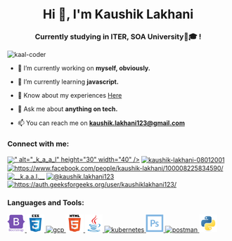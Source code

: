 <h1 align="center">Hi 👋, I'm Kaushik Lakhani</h1>
<h3 align="center">Currently studying in ITER, SOA University🏫🎓 !</h3>

<p align="left"> <img src="https://komarev.com/ghpvc/?username=kaal-coder&label=Profile%20views&color=1c8b0e&style=flat" alt="kaal-coder" /> </p>

- 🔭 I’m currently working on **myself, obviously.**

- 🌱 I’m currently learning **javascript.**

- 📄 Know about my experiences [Here](https://drive.google.com/file/d/1VmVwlvhqTyPLWpyT3mOwt2QQ41Z5ZpLb/view?usp=sharing)

- 💬 Ask me about **anything on tech.**

- 📫 You can reach me on **kaushik.lakhani123@gmail.com**

<h3 align="left">Connect with me:</h3>
<p align="left">
<a href="https://twitter.com/_k_a_a_l" target="blank"><img align="center" src="<img src="https://img.icons8.com/fluency/48/000000/twitter.png"/>" alt="_k_a_a_l" height="30" width="40" /></a>
<a href="https://linkedin.com/in/kaushik-lakhani-08012001" target="blank"><img align="center" src="https://raw.githubusercontent.com/rahuldkjain/github-profile-readme-generator/master/src/images/icons/Social/linked-in-alt.svg" alt="kaushik-lakhani-08012001" height="30" width="40" /></a>
<a href="https://fb.com/https://www.facebook.com/people/kaushik-lakhani/100008225834590/" target="blank"><img align="center" src="https://raw.githubusercontent.com/rahuldkjain/github-profile-readme-generator/master/src/images/icons/Social/facebook.svg" alt="https://www.facebook.com/people/kaushik-lakhani/100008225834590/" height="30" width="40" /></a>
<a href="https://instagram.com/__k.a.a.l.__" target="blank"><img align="center" src="https://raw.githubusercontent.com/rahuldkjain/github-profile-readme-generator/master/src/images/icons/Social/instagram.svg" alt="__k.a.a.l.__" height="30" width="40" /></a>
<a href="https://medium.com/@kaushik.lakhani123" target="blank"><img align="center" src="https://raw.githubusercontent.com/rahuldkjain/github-profile-readme-generator/master/src/images/icons/Social/medium.svg" alt="@kaushik.lakhani123" height="30" width="40" /></a>
<a href="https://auth.geeksforgeeks.org/user/https://auth.geeksforgeeks.org/user/kaushiklakhani123/" target="blank"><img align="center" src="https://raw.githubusercontent.com/rahuldkjain/github-profile-readme-generator/master/src/images/icons/Social/geeks-for-geeks.svg" alt="https://auth.geeksforgeeks.org/user/kaushiklakhani123/" height="30" width="40" /></a>
</p>

<h3 align="left">Languages and Tools:</h3>
<p align="left"> <a href="https://getbootstrap.com" target="_blank" rel="noreferrer"> <img src="https://raw.githubusercontent.com/devicons/devicon/master/icons/bootstrap/bootstrap-plain-wordmark.svg" alt="bootstrap" width="40" height="40"/> </a> <a href="https://www.w3schools.com/css/" target="_blank" rel="noreferrer"> <img src="https://raw.githubusercontent.com/devicons/devicon/master/icons/css3/css3-original-wordmark.svg" alt="css3" width="40" height="40"/> </a> <a href="https://cloud.google.com" target="_blank" rel="noreferrer"> <img src="https://www.vectorlogo.zone/logos/google_cloud/google_cloud-icon.svg" alt="gcp" width="40" height="40"/> </a> <a href="https://www.w3.org/html/" target="_blank" rel="noreferrer"> <img src="https://raw.githubusercontent.com/devicons/devicon/master/icons/html5/html5-original-wordmark.svg" alt="html5" width="40" height="40"/> </a> <a href="https://www.java.com" target="_blank" rel="noreferrer"> <img src="https://raw.githubusercontent.com/devicons/devicon/master/icons/java/java-original.svg" alt="java" width="40" height="40"/> </a> <a href="https://kubernetes.io" target="_blank" rel="noreferrer"> <img src="https://www.vectorlogo.zone/logos/kubernetes/kubernetes-icon.svg" alt="kubernetes" width="40" height="40"/> </a> <a href="https://www.photoshop.com/en" target="_blank" rel="noreferrer"> <img src="https://raw.githubusercontent.com/devicons/devicon/master/icons/photoshop/photoshop-line.svg" alt="photoshop" width="40" height="40"/> </a> <a href="https://postman.com" target="_blank" rel="noreferrer"> <img src="https://www.vectorlogo.zone/logos/getpostman/getpostman-icon.svg" alt="postman" width="40" height="40"/> </a> <a href="https://www.python.org" target="_blank" rel="noreferrer"> <img src="https://raw.githubusercontent.com/devicons/devicon/master/icons/python/python-original.svg" alt="python" width="40" height="40"/> </a> </p>
